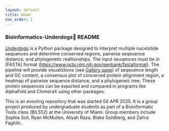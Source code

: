 ```yaml
---
layout: default
title: Home
nav_order: 1
---
```


### Bioinformatics-Underdogs🐶 README

[Underdogs](https://github.com/luquelab/Bioinformatics-Underdogs) is a Python package designed to interpret multiple nucelotide sequences and determine conserved regions, pairwise seqeuence distance, and phylogenetic realtionships. The input seuqences must be in [FASTA] format (https://www.ncbi.nlm.nih.gov/genbank/fastaformat). The pipeline will provide visualiztions (see [Gallery page](https://github.com/luquelab/Bioinformatics-Underdogs/docs/gallery/index.md)) of seqeuence length and GC content, a consensus plot of concerved protein allignment region, a heatmap of pairwise sequence distance, and a phylogeneic tree. These protein sequences can be exported and compared in programs like AlphaFold and ChimeraX using other packages. 


This is an evovling repository that was started 04 APR 2025. It is a group project produced by undergraduate students as part of a Bioinformatic Tools class (BIL552) at the University of Miami. Group members include Sophia Soli, Ryan McMullen, Aliyah Raza, Blake Goldberg, and Zahra Faghihi.
